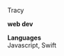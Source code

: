 <!DOCTYPE html>
<html lang="en">
  <head>
    <meta charset="utf-8">
    <title>title</title>
    <link rel="stylesheet" href="style.css">
    <script src="script.js"></script>
  </head>
  <body>
    <p>Tracy</p>
    <p>
    <b>web dev</b><br>
    </p>
    <p>
    <b>Languages</b><br>
    Javascript, Swift
    </p>  
  </body>
</html>

